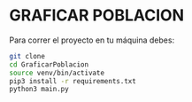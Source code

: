 # GRAFICAR POBLACION

Para correr el proyecto en tu máquina debes: 

```sh
git clone
cd GraficarPoblacion
source venv/bin/activate
pip3 install -r requirements.txt
python3 main.py
```